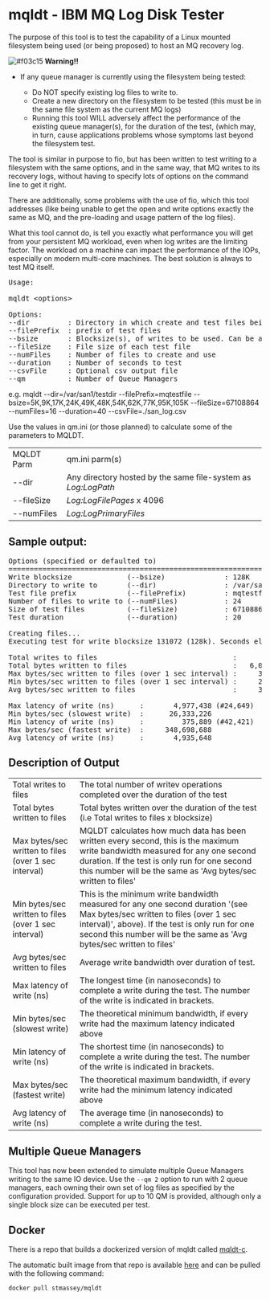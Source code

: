 # mqldt - IBM MQ Log Disk Tester

The purpose of this tool is to test the capability of a Linux mounted filesystem being used (or being proposed) to host an MQ recovery log.

![#f03c15](https://placehold.it/15/f03c15/000000?text=+)<b> Warning!!</b>  
<ul><li>If any queue manager is currently using the filesystem being tested:</li>
<ul><li>Do NOT specify existing log files to write to.</li>
<li>Create a new directory on the filesystem to be tested (this must be in the same file system as the current MQ logs)</li>
<li>Running this tool WILL adversely affect the performance of the existing queue manager(s), for the duration of the test, (which may, in turn, cause applications problems whose symptoms last beyond the filesystem test.</li>
</ul></ul>

The tool is similar in purpose to fio, but has been written to test writing to a filesystem with the same options, and in the same way, that MQ writes to its recovery logs, without having to specify lots of options on the command line to get it right.

There are additionally, some problems with the use of fio, which this tool addresses (like being unable to get the open and write options exactly the same as MQ, and the pre-loading and usage pattern of the log files).

What this tool cannot do, is tell you exactly what performance you will get from your persistent MQ workload, even when log writes are the limiting factor. The workload on a machine can impact the performance of the IOPs, especially on modern multi-core machines. The best solution is always to test MQ itself.

<pre>
Usage:

mqldt &ltoptions&gt

Options:
--dir         : Directory in which create and test files being written to. 
--filePrefix  : prefix of test files
--bsize       : Blocksize(s), of writes to be used. Can be a single value, or a comma separated list. Supports k suffix.
--fileSize    : File size of each test file
--numFiles    : Number of files to create and use
--duration    : Number of seconds to test
--csvFile     : Optional csv output file
--qm          : Number of Queue Managers
</pre>
e.g.
mqldt --dir=/var/san1/testdir --filePrefix=mqtestfile --bsize=5K,9K,17K,24K,49K,48K,54K,62K,77K,95K,105K --fileSize=67108864 --numFiles=16 --duration=40 --csvFile=./san_log.csv

Use the values in qm.ini (or those planned) to calculate some of the parameters to MQLDT.

<table>
<tr><td>MQLDT Parm</td><td>qm.ini parm(s)</td></tr>
<tr><td>--dir</td><td>Any directory hosted by the same file-system as <i>Log:LogPath</i></td></tr>
<tr><td>--fileSize</td><td><i>Log:LogFilePages</i> x 4096</td></tr>
<tr><td>--numFiles</td><td><i>Log:LogPrimaryFiles</i></td></tr>
</table>

## Sample output:

<pre>
Options (specified or defaulted to)
=====================================================================================
Write blocksize             (--bsize)              : 128K
Directory to write to       (--dir)                : /var/san1/testdir
Test file prefix            (--filePrefix)         : mqtestfile
Number of files to write to (--numFiles)           : 24
Size of test files          (--fileSize)           : 67108864
Test duration               (--duration)           : 20

Creating files...
Executing test for write blocksize 131072 (128k). Seconds elapsed -> 20/20

Total writes to files                                :          46,178
Total bytes written to files                         :   6,052,642,816
Max bytes/sec written to files (over 1 sec interval) :     311,689,216
Min bytes/sec written to files (over 1 sec interval) :     297,795,584
Avg bytes/sec written to files                       :     302,732,356

Max latency of write (ns)      :       4,977,438 (#24,649)
Min bytes/sec (slowest write)  :      26,333,226
Min latency of write (ns)      :         375,889 (#42,421)
Max bytes/sec (fastest write)  :     348,698,688
Avg latency of write (ns)      :       4,935,648
</pre>

## Description of Output
<table>
<tr><td>Total writes to files</td><td>The total number of writev operations completed over the duration of the test</td></tr>
<tr><td>Total bytes written to files</td><td>Total bytes written over the duration of the test (i.e Total writes to files x blocksize)</td></tr>
<tr><td>Max bytes/sec written to files (over 1 sec interval)</td><td>MQLDT calculates how much data has been written every second, this is the maximum write bandwidth measured for any one second duration. If the test is only run for one second this number will be the same as 'Avg bytes/sec written to files'</td></tr>
<tr><td>Min bytes/sec written to files (over 1 sec interval)</td><td>This is the minimum write bandwidth measured for any one second duration '(see Max bytes/sec written to files (over 1 sec interval)', above). If the test is only run for one second this number will be the same as 'Avg bytes/sec written to files'</td></tr>
<tr><td>Avg bytes/sec written to files</td><td>Average write bandwidth over duration of test.</td></tr>
<tr><td>Max latency of write (ns)</td><td>The longest time (in nanoseconds) to complete a write during the test. The number of the write is indicated in brackets.</td></tr>
<tr><td>Min bytes/sec (slowest write)</td><td>The theoretical minimum bandwidth, if every write had the maximum latency indicated above</td></tr>
<tr><td>Min latency of write (ns)</td><td>The shortest time (in nanoseconds) to complete a write during the test. The number of the write is indicated in brackets.</td></tr>
<tr><td>Max bytes/sec (fastest write)</td><td>The theoretical maximum bandwidth, if every write had the minimum latency indicated above</td></tr>
<tr><td>Avg latency of write (ns)</td><td>The average time (in nanoseconds) to complete a write during the test.</td></tr>
</table>

## Multiple Queue Managers
This tool has now been extended to simulate multiple Queue Managers writing to the same IO device. 
Use the `--qm 2` option to run with 2 queue managers, each owning their own set of log files as specified by the configuration provided. 
Support for up to 10 QM is provided, although only a single block size can be executed per test.

## Docker
There is a repo that builds a dockerized version of mqldt called [mqldt-c](https://github.com/ibm-messaging/mqldt-c).

The automatic built image from that repo is available [here](https://hub.docker.com/r/stmassey/mqldt) and can be pulled with the following command: 
```
docker pull stmassey/mqldt
```
